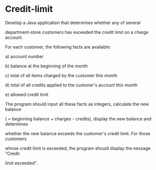 # Credit-limit
Develop a Java application that determines whether any of several

department-store customers has exceeded the credit limit on a charge account. 

For each customer, the following facts are available:

a) account number

b) balance at the beginning of the month

c) total of all items charged by the customer this month

d) total of all credits applied to the custoner's account this month

e) allowed credit limit

The program should input all these facts as integers, calculate the new balance

( = beginning balance + charges - credits), display the new balance and determines

whether the new balance exceeds the customer's credit limit.  For those customers

whose credit limit is exceeded, the program should display the nessage "Credit

limit exceeded".
